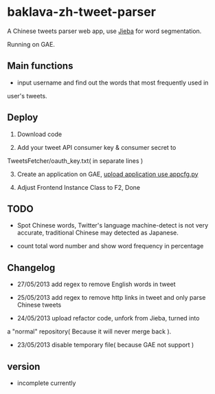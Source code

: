 baklava-zh-tweet-parser
=======================

A Chinese tweets parser web app, use [Jieba] for word segmentation.

Running on GAE.

Main functions
-------------
  - input username and find out the words that most frequently used in 
  
  user's tweets.


Deploy
------
  1. Download code

  2. Add your tweet API consumer key & consumer secret to 
  
  TweetsFetcher/oauth_key.txt( in separate lines )
  
  3. Create an application on GAE, [upload application use appcfg.py] 
  
  4. Adjust Frontend Instance Class to F2, Done

TODO
---------
  - Spot Chinese words, Twitter's language machine-detect is not very accurate, traditional Chinese may detected as Japanese.
  
  - count total word number and show word frequency in percentage

Changelog
---------
  - 27/05/2013 add regex to remove English words in tweet
  
  - 25/05/2013 add regex to remove http links in tweet and only parse Chinese tweets

  - 24/05/2013 upload refactor code, unfork from Jieba, turned into
   
  a "normal" repository( Because it will never merge back ).
  
  - 23/05/2013 disable temporary file( because GAE not support )

version
-------
  - incomplete currently
    
[Jieba]: https://github.com/fxsjy/jieba
[upload application use appcfg.py]: https://developers.google.com/appengine/docs/python/gettingstartedpython27/uploading
